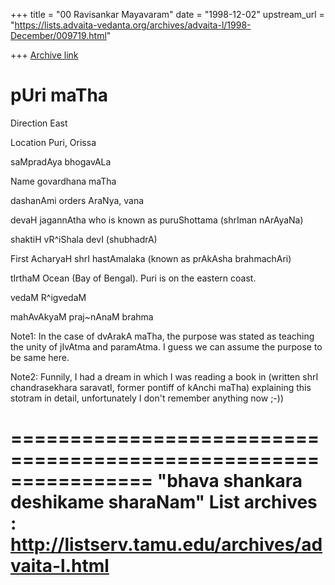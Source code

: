 +++
title = "00 Ravisankar Mayavaram"
date = "1998-12-02"
upstream_url = "https://lists.advaita-vedanta.org/archives/advaita-l/1998-December/009719.html"

+++
[Archive link](https://lists.advaita-vedanta.org/archives/advaita-l/1998-December/009719.html)

pUri maTha
=============

Direction       East

Location        Puri, Orissa

saMpradAya      bhogavALa

Name            govardhana maTha

dashanAmi
orders          AraNya, vana

devaH           jagannAtha who is known as puruShottama
                (shrIman nArAyaNa)

shaktiH         vR^iShala devI (shubhadrA)

First AcharyaH  shrI hastAmalaka (known as prAkAsha brahmachAri)

tIrthaM         Ocean (Bay of Bengal). Puri is on the eastern
                coast.

vedaM           R^igvedaM

mahAvAkyaM      praj~nAnaM brahma



Note1: In the case of dvArakA maTha, the purpose was stated as
teaching the unity of jIvAtma and paramAtma. I guess we can
assume the purpose to be same here.

Note2: Funnily, I had a dream in which I was reading a book in
(written shrI chandrasekhara saravatI, former pontiff of kAnchi
maTha) explaining this stotram in detail, unfortunately I don't
remember anything now ;-))

================================================================
"bhava shankara deshikame sharaNam"
List archives : http://listserv.tamu.edu/archives/advaita-l.html
================================================================


